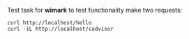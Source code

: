 Test task for **wimark** to test functionality make two requests:
```
curl http://localhost/hello
curl -iL http://localhost/cadvisor
```
